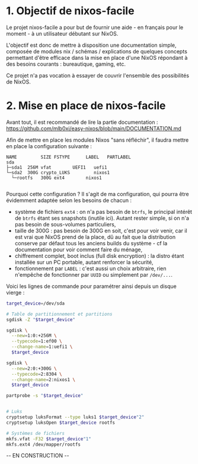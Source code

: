 # 1. Objectif de nixos-facile

Le projet nixos-facile a pour but de fournir une aide - en français pour le moment - à un utilisateur débutant sur NixOS.

L'objectif est donc de mettre à disposition une documentation simple, composée de modules nix / schémas / explications de quelques concepts permettant d'être efficace dans la mise en place d'une NixOS répondant à des besoins courants : bureautique, gaming, etc.

Ce projet n'a pas vocation à essayer de couvrir l'ensemble des possibilités de NixOS.


# 2. Mise en place de nixos-facile

Avant tout, il est recommandé de lire la partie documentation : https://github.com/mlb0xi/easy-nixos/blob/main/DOCUMENTATION.md

Afin de mettre en place les modules Nixos "sans réfléchir", il faudra mettre en place la configuration suivante :
```  
NAME         SIZE FSTYPE      LABEL   PARTLABEL
sda                 
├─sda1  256M vfat        UEFI1   uefi1        
└─sda2  300G crypto_LUKS         nixos1
  └─rootfs   300G ext4        nixos1  
  
```

Pourquoi cette configuration ? Il s'agit de ma configuration, qui pourra être évidemment adaptée selon les besoins de chacun :

- système de fichiers `ext4` : on n'a pas besoin de `btrfs`, le principal intérêt de `btrfs` étant ses snapshots (inutile ici). Autant rester simple, si on n'a pas besoin de sous-volumes particuliers,
- taille de 300G : pas besoin de 300G en soit, c'est pour voir venir, car il est vrai que NixOS prend de la place, dû au fait que la distribution conserve par défaut tous les anciens builds du système - cf la documentation pour voir comment faire du ménage,
- chiffrement complet, boot inclus (full disk encryption) : la distro étant installée sur un PC portable, autant renforcer la sécurité,
- fonctionnement par `LABEL` : c'est aussi un choix arbitraire, rien n'empêche de fonctionner par `UUID` ou simplement par `/dev/...`.


Voici les lignes de commande pour paramétrer ainsi depuis un disque vierge :
```bash
target_device=/dev/sda

# Table de partitionnement et partitions
sgdisk -Z "$target_device"

sgdisk \
  --new=1:0:+256M \
  --typecode=1:ef00 \
  --change-name=1:uefi1 \
  $target_device

sgdisk \
  --new=2:0:+300G \
  --typecode=2:8304 \
  --change-name=2:nixos1 \
  $target_device

partprobe -s "$target_device"


# Luks
cryptsetup luksFormat --type luks1 $target_device"2"
cryptsetup luksOpen $target_device rootfs

# Systèmes de fichiers
mkfs.vfat -F32 $target_device"1"
mkfs.ext4 /dev/mapper/rootfs

```


-- EN CONSTRUCTION --
